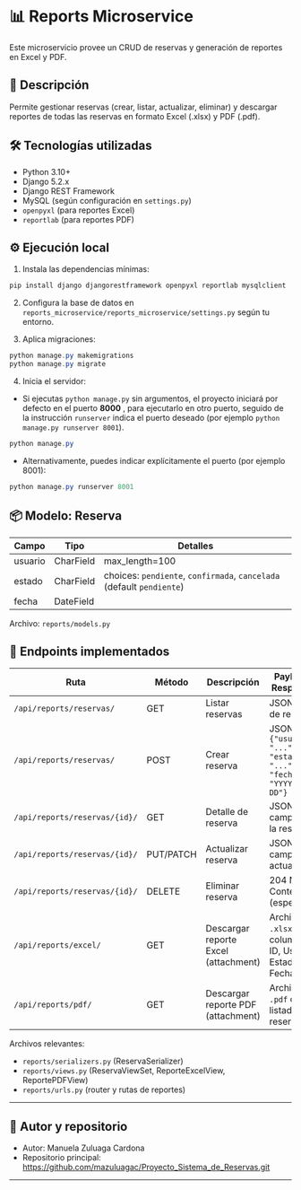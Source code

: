  # 📊 Reports Microservice

Este microservicio provee un CRUD de reservas y generación de reportes en Excel y PDF.

## 📝 Descripción

Permite gestionar reservas (crear, listar, actualizar, eliminar) y descargar reportes de todas las reservas en formato Excel (.xlsx) y PDF (.pdf).

## 🛠️ Tecnologías utilizadas

- Python 3.10+
- Django 5.2.x
- Django REST Framework
- MySQL (según configuración en `settings.py`)
- `openpyxl` (para reportes Excel)
- `reportlab` (para reportes PDF)

## ⚙️ Ejecución local

1. Instala las dependencias mínimas:

```powershell
pip install django djangorestframework openpyxl reportlab mysqlclient
```

2. Configura la base de datos en `reports_microservice/reports_microservice/settings.py` según tu entorno.

3. Aplica migraciones:

```powershell
python manage.py makemigrations
python manage.py migrate
```

4. Inicia el servidor:

- Si ejecutas `python manage.py` sin argumentos, el proyecto iniciará por defecto en el puerto **8000** , 
para ejecutarlo en otro puerto, seguido de la instrucción `runserver` indica el puerto deseado (por ejemplo `python manage.py runserver 8001`).

```powershell
python manage.py
```

- Alternativamente, puedes indicar explícitamente el puerto (por ejemplo 8001):

```powershell
python manage.py runserver 8001
```

## 📦 Modelo: Reserva

| Campo   | Tipo      | Detalles |
|---------|-----------|----------|
| usuario | CharField | max_length=100 |
| estado  | CharField | choices: `pendiente`, `confirmada`, `cancelada` (default `pendiente`) |
| fecha   | DateField |  |

Archivo: `reports/models.py`

## 🚪 Endpoints implementados

| Ruta | Método | Descripción | Payload / Respuesta |
|------|--------|-------------|---------------------|
| `/api/reports/reservas/` | GET | Listar reservas | JSON list de reservas |
| `/api/reports/reservas/` | POST | Crear reserva | JSON: `{"usuario": "...", "estado": "...", "fecha": "YYYY-MM-DD"}` |
| `/api/reports/reservas/{id}/` | GET | Detalle de reserva | JSON con campos de la reserva |
| `/api/reports/reservas/{id}/` | PUT/PATCH | Actualizar reserva | JSON con campos a actualizar |
| `/api/reports/reservas/{id}/` | DELETE | Eliminar reserva | 204 No Content (esperado) |
| `/api/reports/excel/` | GET | Descargar reporte Excel (attachment) | Archivo `.xlsx` con columnas ID, Usuario, Estado, Fecha |
| `/api/reports/pdf/` | GET | Descargar reporte PDF (attachment) | Archivo `.pdf` con listado de reservas |

Archivos relevantes:
- `reports/serializers.py` (ReservaSerializer)
- `reports/views.py` (ReservaViewSet, ReporteExcelView, ReportePDFView)
- `reports/urls.py` (router y rutas de reportes)

---

## 🧾 Autor y repositorio

- Autor: Manuela Zuluaga Cardona
- Repositorio principal: https://github.com/mazuluagac/Proyecto_Sistema_de_Reservas.git

---
